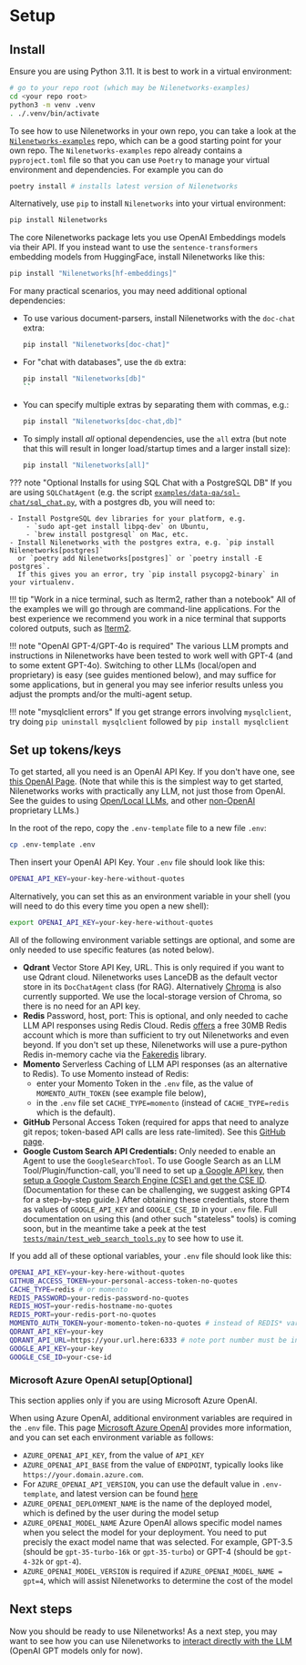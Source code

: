 # Setup


## Install
Ensure you are using Python 3.11. It is best to work in a virtual environment:

```bash
# go to your repo root (which may be Nilenetworks-examples)
cd <your repo root>
python3 -m venv .venv
. ./.venv/bin/activate
```
To see how to use Nilenetworks in your own repo, you can take a look at the
[`Nilenetworks-examples`](https://github.com/Nilenetworks/Nilenetworks-examples) repo, which can be a good starting point for your own repo.
The `Nilenetworks-examples` repo already contains a `pyproject.toml` file so that you can 
use `Poetry` to manage your virtual environment and dependencies. 
For example you can do 

```bash
poetry install # installs latest version of Nilenetworks
```
Alternatively, use `pip` to install `Nilenetworks` into your virtual environment:
```bash
pip install Nilenetworks
```

The core Nilenetworks package lets you use OpenAI Embeddings models via their API.
If you instead want to use the `sentence-transformers` embedding models from HuggingFace,
install Nilenetworks like this:
```bash
pip install "Nilenetworks[hf-embeddings]"
```
For many practical scenarios, you may need additional optional dependencies:
- To use various document-parsers, install Nilenetworks with the `doc-chat` extra:
    ```bash
    pip install "Nilenetworks[doc-chat]"
    ```
- For "chat with databases", use the `db` extra:
    ```bash
    pip install "Nilenetworks[db]"
    ``
- You can specify multiple extras by separating them with commas, e.g.:
    ```bash
    pip install "Nilenetworks[doc-chat,db]"
    ```
- To simply install _all_ optional dependencies, use the `all` extra (but note that this will result in longer load/startup times and a larger install size):
    ```bash
    pip install "Nilenetworks[all]"
    ```

??? note "Optional Installs for using SQL Chat with a PostgreSQL DB"
    If you are using `SQLChatAgent`
    (e.g. the script [`examples/data-qa/sql-chat/sql_chat.py`](https://github.com/Nilenetworks/Nilenetworks/blob/main/examples/data-qa/sql-chat/sql_chat.py),
    with a postgres db, you will need to:
    
    - Install PostgreSQL dev libraries for your platform, e.g.
        - `sudo apt-get install libpq-dev` on Ubuntu,
        - `brew install postgresql` on Mac, etc.
    - Install Nilenetworks with the postgres extra, e.g. `pip install Nilenetworks[postgres]`
      or `poetry add Nilenetworks[postgres]` or `poetry install -E postgres`.
      If this gives you an error, try `pip install psycopg2-binary` in your virtualenv.


!!! tip "Work in a nice terminal, such as Iterm2, rather than a notebook"
    All of the examples we will go through are command-line applications.
    For the best experience we recommend you work in a nice terminal that supports 
    colored outputs, such as [Iterm2](https://iterm2.com/).    

!!! note "OpenAI GPT-4/GPT-4o is required"
    The various LLM prompts and instructions in Nilenetworks 
    have been tested to work well with GPT-4 (and to some extent GPT-4o).
    Switching to other LLMs (local/open and proprietary) is easy (see guides mentioned below),
    and may suffice for some applications, but in general you may see inferior results
    unless you adjust the prompts and/or the multi-agent setup.

!!! note "mysqlclient errors"
    If you get strange errors involving `mysqlclient`, try doing `pip uninstall mysqlclient` followed by `pip install mysqlclient` 

## Set up tokens/keys 

To get started, all you need is an OpenAI API Key.
If you don't have one, see [this OpenAI Page](https://platform.openai.com/docs/quickstart).
(Note that while this is the simplest way to get started, Nilenetworks works with practically any LLM, not just those from OpenAI.
See the guides to using [Open/Local LLMs](https://Nilenetworks.github.io/Nilenetworks/tutorials/local-llm-setup/),
and other [non-OpenAI](https://Nilenetworks.github.io/Nilenetworks/tutorials/non-openai-llms/) proprietary LLMs.)

In the root of the repo, copy the `.env-template` file to a new file `.env`:
```bash
cp .env-template .env
```
Then insert your OpenAI API Key.
Your `.env` file should look like this:
```bash
OPENAI_API_KEY=your-key-here-without-quotes
```

Alternatively, you can set this as an environment variable in your shell
(you will need to do this every time you open a new shell):
```bash
export OPENAI_API_KEY=your-key-here-without-quotes
```

All of the following environment variable settings are optional, and some are only needed
to use specific features (as noted below).

- **Qdrant** Vector Store API Key, URL. This is only required if you want to use Qdrant cloud.
  Nilenetworks uses LanceDB as the default vector store in its `DocChatAgent` class (for RAG).
  Alternatively [Chroma](https://docs.trychroma.com/) is also currently supported.
  We use the local-storage version of Chroma, so there is no need for an API key.
- **Redis** Password, host, port: This is optional, and only needed to cache LLM API responses
  using Redis Cloud. Redis [offers](https://redis.com/try-free/) a free 30MB Redis account
  which is more than sufficient to try out Nilenetworks and even beyond.
  If you don't set up these, Nilenetworks will use a pure-python
  Redis in-memory cache via the [Fakeredis](https://fakeredis.readthedocs.io/en/latest/) library.
- **Momento** Serverless Caching of LLM API responses (as an alternative to Redis).
  To use Momento instead of Redis:
    - enter your Momento Token in the `.env` file, as the value of `MOMENTO_AUTH_TOKEN` (see example file below),
    - in the `.env` file set `CACHE_TYPE=momento` (instead of `CACHE_TYPE=redis` which is the default).
- **GitHub** Personal Access Token (required for apps that need to analyze git
  repos; token-based API calls are less rate-limited). See this
  [GitHub page](https://docs.github.com/en/authentication/keeping-your-account-and-data-secure/managing-your-personal-access-tokens).
- **Google Custom Search API Credentials:** Only needed to enable an Agent to use the `GoogleSearchTool`.
  To use Google Search as an LLM Tool/Plugin/function-call,
  you'll need to set up
  [a Google API key](https://developers.google.com/custom-search/v1/introduction#identify_your_application_to_google_with_api_key),
  then [setup a Google Custom Search Engine (CSE) and get the CSE ID](https://developers.google.com/custom-search/docs/tutorial/creatingcse).
  (Documentation for these can be challenging, we suggest asking GPT4 for a step-by-step guide.)
  After obtaining these credentials, store them as values of
  `GOOGLE_API_KEY` and `GOOGLE_CSE_ID` in your `.env` file.
  Full documentation on using this (and other such "stateless" tools) is coming soon, but
  in the meantime take a peek at the test
  [`tests/main/test_web_search_tools.py`](https://github.com/Nilenetworks/Nilenetworks/blob/main/tests/main/test_web_search_tools.py) to see how to use it.


If you add all of these optional variables, your `.env` file should look like this:
```bash
OPENAI_API_KEY=your-key-here-without-quotes
GITHUB_ACCESS_TOKEN=your-personal-access-token-no-quotes
CACHE_TYPE=redis # or momento
REDIS_PASSWORD=your-redis-password-no-quotes
REDIS_HOST=your-redis-hostname-no-quotes
REDIS_PORT=your-redis-port-no-quotes
MOMENTO_AUTH_TOKEN=your-momento-token-no-quotes # instead of REDIS* variables
QDRANT_API_KEY=your-key
QDRANT_API_URL=https://your.url.here:6333 # note port number must be included
GOOGLE_API_KEY=your-key
GOOGLE_CSE_ID=your-cse-id
```

### Microsoft Azure OpenAI setup[Optional]

This section applies only if you are using Microsoft Azure OpenAI.

When using Azure OpenAI, additional environment variables are required in the
`.env` file.
This page [Microsoft Azure OpenAI](https://learn.microsoft.com/en-us/azure/ai-services/openai/chatgpt-quickstart?tabs=command-line&pivots=programming-language-python#environment-variables)
provides more information, and you can set each environment variable as follows:

- `AZURE_OPENAI_API_KEY`, from the value of `API_KEY`
- `AZURE_OPENAI_API_BASE` from the value of `ENDPOINT`, typically looks like `https://your.domain.azure.com`.
- For `AZURE_OPENAI_API_VERSION`, you can use the default value in `.env-template`, and latest version can be found [here](https://learn.microsoft.com/en-us/azure/ai-services/openai/whats-new#azure-openai-chat-completion-general-availability-ga)
- `AZURE_OPENAI_DEPLOYMENT_NAME` is the name of the deployed model, which is defined by the user during the model setup
- `AZURE_OPENAI_MODEL_NAME` Azure OpenAI allows specific model names when you select the model for your deployment. You need to put precisly the exact model name that was selected. For example, GPT-3.5 (should be `gpt-35-turbo-16k` or `gpt-35-turbo`) or GPT-4 (should be `gpt-4-32k` or `gpt-4`).
- `AZURE_OPENAI_MODEL_VERSION` is required if `AZURE_OPENAI_MODEL_NAME = gpt=4`, which will assist Nilenetworks to determine the cost of the model


## Next steps

Now you should be ready to use Nilenetworks!
As a next step, you may want to see how you can use Nilenetworks to [interact 
directly with the LLM](llm-interaction.md) (OpenAI GPT models only for now).









